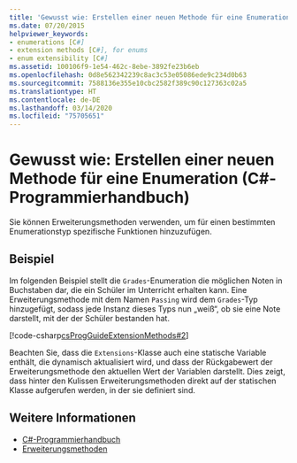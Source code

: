 ```yaml
---
title: 'Gewusst wie: Erstellen einer neuen Methode für eine Enumeration – C#-Programmierhandbuch'
ms.date: 07/20/2015
helpviewer_keywords:
- enumerations [C#]
- extension methods [C#], for enums
- enum extensibility [C#]
ms.assetid: 100106f9-1e54-462c-8ebe-3892fe23b6eb
ms.openlocfilehash: 0d8e562342239c8ac3c53e05086ede9c234d0b63
ms.sourcegitcommit: 7588136e355e10cbc2582f389c90c127363c02a5
ms.translationtype: HT
ms.contentlocale: de-DE
ms.lasthandoff: 03/14/2020
ms.locfileid: "75705651"
---
```

# <a name="how-to-create-a-new-method-for-an-enumeration-c-programming-guide"></a>Gewusst wie: Erstellen einer neuen Methode für eine Enumeration (C#-Programmierhandbuch)
Sie können Erweiterungsmethoden verwenden, um für einen bestimmten Enumerationstyp spezifische Funktionen hinzuzufügen.  
  
## <a name="example"></a>Beispiel  
 Im folgenden Beispiel stellt die `Grades`-Enumeration die möglichen Noten in Buchstaben dar, die ein Schüler im Unterricht erhalten kann. Eine Erweiterungsmethode mit dem Namen `Passing` wird dem `Grades`-Typ hinzugefügt, sodass jede Instanz dieses Typs nun „weiß“, ob sie eine Note darstellt, mit der der Schüler bestanden hat.  
  
 [!code-csharp[csProgGuideExtensionMethods#2](~/samples/snippets/csharp/VS_Snippets_VBCSharp/csProgGuideExtensionMethods/cs/extensionmethods.cs#2)]  
  
 Beachten Sie, dass die `Extensions`-Klasse auch eine statische Variable enthält, die dynamisch aktualisiert wird, und dass der Rückgabewert der Erweiterungsmethode den aktuellen Wert der Variablen darstellt. Dies zeigt, dass hinter den Kulissen Erweiterungsmethoden direkt auf der statischen Klasse aufgerufen werden, in der sie definiert sind.  
  
## <a name="see-also"></a>Weitere Informationen

- [C#-Programmierhandbuch](../index.md)
- [Erweiterungsmethoden](./extension-methods.md)
